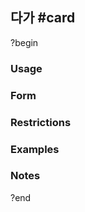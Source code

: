 ## 다가 #card
?begin
### Usage
### Form
### Restrictions
### Examples
### Notes
<!--SR:!2025-06-22,1,210-->
?end
